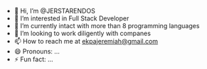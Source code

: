 - 👋 Hi, I’m @JERSTARENDOS
- 👀 I’m interested in Full Stack Developer
- 🌱 I’m currently intact with more than 8 programming languages 
- 💞️ I’m looking to work diligently with companes
- 📫 How to reach me at ekpajeremiah@gmail.com
- 😄 Pronouns: ...
- ⚡ Fun fact: ...

<!---
JERSTARENDOS/JERSTARENDOS is a ✨ special ✨ repository because its `README.md` (this file) appears on your GitHub profile.
You can click the Preview link to take a look at your changes.
--->
